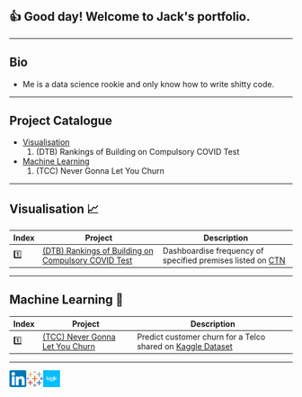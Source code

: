 ## :thumbsup: Good day! Welcome to Jack's portfolio.

___
## Bio
- Me is a data science rookie and only know how to write shitty code.

___
## Project Catalogue
- [Visualisation](#visualisation)
    1. (DTB) Rankings of Building on Compulsory COVID Test
- [Machine Learning](#machine-learning)
    1. (TCC) Never Gonna Let You Churn

___
<a name="visualisation"></a>
## Visualisation :chart_with_upwards_trend:
| Index | Project | Description |
| --- | --- | --- |
| :one: | [(DTB) Rankings of Building on Compulsory COVID Test](https://github.com/Jack-cky/Dragon_Tiger_Billboard_for_CTN) | Dashboardise frequency of specified premises listed on [CTN](https://www.chp.gov.hk/en/features/105294.html) |

___
<a name="machine-learning"></a>
## Machine Learning :space_invader:
| Index | Project | Description |
| --- | --- | --- |
| :one: | [(TCC) Never Gonna Let You Churn](https://github.com/Jack-cky/TCC-Never_Gonna_Let_You_Churn) | Predict customer churn for a Telco shared on [Kaggle Dataset](https://www.kaggle.com/code/jackkyc/55-roi-never-gonna-let-you-churn) |

- - -
<a href="https://www.linkedin.com/in/jack-cky">
    <img width="30px" height="30px" align="left" alt="LinkedIn" src="https://github.com/Jack-cky/Jack-cky/blob/main/imgs/linkedin.png" />
</a>

<a href="https://public.tableau.com/app/profile/jackcky">
    <img width="30px" height="30px" align="left" alt="Tableau Public" src="https://github.com/Jack-cky/Jack-cky/blob/main/imgs/tableau.png" />
</a>

<a href="https://www.kaggle.com/jackkyc">
    <img width="30px" height="30px" align="left" alt="Kaggle" src="https://github.com/Jack-cky/Jack-cky/blob/main/imgs/kaggle.jpg" />
</a>
